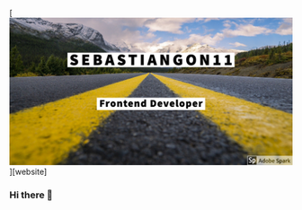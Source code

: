 [![bg][banner]][website]

### Hi there 👋

<!--
**sebastiangon11/sebastiangon11** is a ✨ _special_ ✨ repository because its `README.md` (this file) appears on your GitHub profile.

Here are some ideas to get you started:

- 🔭 I’m currently working on ...
- 🌱 I’m currently learning ...
- 👯 I’m looking to collaborate on ...
- 🤔 I’m looking for help with ...
- 💬 Ask me about ...
- 📫 How to reach me: ...
- 😄 Pronouns: ...
- ⚡ Fun fact: ...
-->

[banner]: https://github.com/sebastiangon11/sebastiangon11/blob/master/banner.png?raw=true
[repositories]: https://github.com/sebastiangon11?tab=repositories
